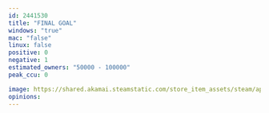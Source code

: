 ```yaml
---
id: 2441530
title: "FINAL GOAL"
windows: "true"
mac: "false"
linux: false
positive: 0
negative: 1
estimated_owners: "50000 - 100000"
peak_ccu: 0

image: https://shared.akamai.steamstatic.com/store_item_assets/steam/apps/2441530/header.jpg?t=1687262984
opinions:
---
```


